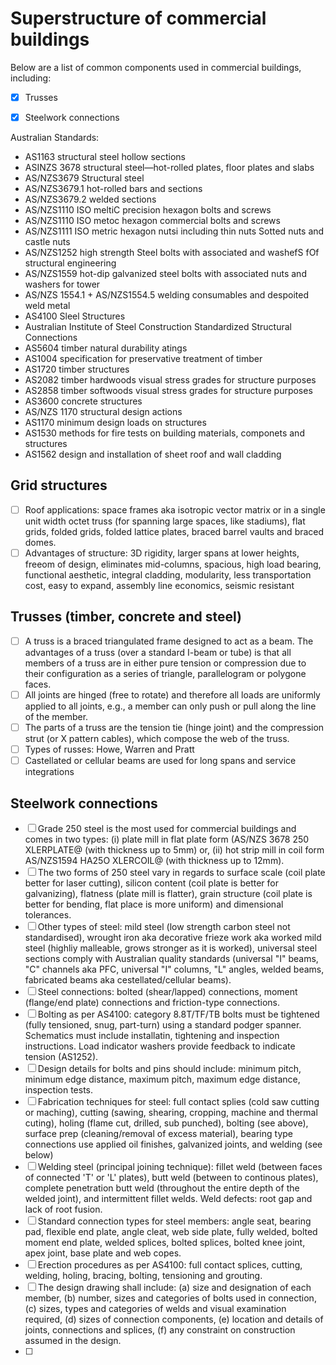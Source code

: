 # Superstructure of commercial buildings
Below are a list of common components used in commercial buildings, including:
 - [x] Trusses 
 - [x] Steelwork connections


Australian Standards:
 - AS1163 structural steel hollow sections
 - ASINZS 3678 structural steel—hot-rolled plates, floor plates and slabs 
 - AS/NZS3679 Structural steel 
 - AS/NZS3679.1 hot-rolled bars and sections 
 - AS/NZS3679.2 welded sections
 - AS/NZS1110 ISO meltiC precision hexagon bolts and screws 
 - AS/NZS1110 ISO metoc hexagon commercial bolts and screws
 - AS/NZS1111 ISO metric hexagon nutsi including thin nuts Sotted nuts and castle nuts 
 - AS/NZS1252 high strength Steel bolts with associated and washefS fOf structural engineering 
 - AS/NZS1559 hot-dip galvanized steel bolts with associated nuts and washers for tower 
 - AS/NZS 1554.1 + AS/NZS1554.5 welding consumables and despoited weld metal
 - AS4100 Sleel Structures
 - Australian Institute of Steel Construction Standardized Structural Connections
 - AS5604 timber natural durability atings 
 - AS1004 specification for preservative treatment of timber
 - AS1720 timber structures
 - AS2082 timber hardwoods visual stress grades for structure purposes
 - AS2858 timber softwoods visual stress grades for structure purposes
 - AS3600 concrete structures
 - AS/NZS 1170 structural design actions
 - AS1170 minimum design loads on structures
 - AS1530 methods for fire tests on building materials, componets and structures
 - AS1562 design and installation of sheet roof and wall cladding


## Grid structures

 - [ ] Roof applications: space frames aka isotropic vector matrix or in a single unit width octet truss (for spanning large spaces, like stadiums), flat grids, folded grids, folded lattice plates, braced barrel vaults and braced domes.
 - [ ] Advantages of structure: 3D rigidity, larger spans at lower heights, freeom of design, eliminates mid-columns, spacious, high load bearing, functional aesthetic, integral cladding, modularity, less transportation cost, easy to expand, assembly line economics, seismic resistant

## Trusses (timber, concrete and steel)

  - [ ] A truss is a braced triangulated frame designed to act as a beam.  The advantages of a truss (over a standard I-beam or tube) is that all members of a truss are in either pure tension or compression due to their configuration as a series of triangle, parallelogram or polygone faces.  
  - [ ] All joints are hinged (free to rotate) and therefore all loads are uniformly applied to all joints, e.g., a member can only push or pull along the line of the member.  
  - [ ] The parts of a truss are the tension tie (hinge joint) and the compression strut (or X pattern cables), which compose the web of the truss.
  - [ ] Types of russes: Howe, Warren and Pratt
  - [ ] Castellated or cellular beams are used for long spans and service integrations

## Steelwork connections

 - [ ] Grade 250 steel is the most used for commercial buildings and comes in two types: (i) plate mill in flat plate form (AS/NZS 3678 250 XLERPLATE@ (with thickness up to 5mm) or, (ii) hot strip mill in coil form AS/NZS1594 HA25O XLERCOIL@ (with thickness up to 12mm).
 - [ ] The two forms of 250 steel vary in regards to surface scale (coil plate better for laser cutting), silicon content (coil plate is better for galvanizing), flatness (plate mill is flatter), grain structure (coil plate is better for bending, flat place is more uniform) and dimensional tolerances.
 - [ ] Other types of steel: mild steel (low strength carbon steel not standardised), wrought iron aka decorative frieze work aka worked mild steel (highliy malleable, grows stronger as it is worked), universal steel sections comply with Australian quality standards (universal "I" beams, "C" channels aka PFC, universal "I" columns, "L" angles, welded beams, fabricated beams aka cestellated/cellular beams).
 - [ ] Steel connections: bolted (shear/lapped) connections, moment (flange/end plate) connections and friction-type connections.
 - [ ] Bolting as per AS4100: category 8.8T/TF/TB bolts must be tightened (fully tensioned, snug, part-turn) using a standard podger spanner.  Schematics must include installatin, tightening and inspection instructions. Load indicator washers provide feedback to indicate tension (AS1252).
 - [ ] Design details for bolts and pins should include: minimum pitch, minimum edge distance, maximum pitch, maximum edge distance, inspection tests.
 - [ ] Fabrication techniques for steel: full contact splies (cold saw cutting or maching), cutting (sawing, shearing, cropping, machine and thermal cuting), holing (flame cut, drilled, sub punched), bolting (see above), surface prep (cleaning/removal of excess material), bearing type connections use applied oil finishes, galvanized joints, and welding (see below)
 - [ ] Welding steel (principal joining technique): fillet weld (between faces of connected 'T' or 'L' plates), butt weld (between to continous plates), complete penetration butt weld (throughout the entire depth of the welded joint), and intermittent fillet welds. Weld defects: root gap and lack of root fusion.
 - [ ] Standard connection types for steel members: angle seat, bearing pad, flexible end plate, angle cleat, web side plate, fully welded, bolted moment end plate, welded splices, bolted splices, bolted knee joint, apex joint, base plate and web copes.
 - [ ] Erection procedures as per AS4100: full contact splices, cutting, welding, holing, bracing, bolting, tensioning and grouting.
 - [ ] The design drawing shall include: (a) size and designation of each member, (b) number, sizes and categories of bolts used in connection, (c) sizes, types and categories of welds and visual examination required, (d) sizes of connection components, (e) location and details of joints, connections and splices, (f) any constraint on construction assumed in the design.
 - [ ] 
